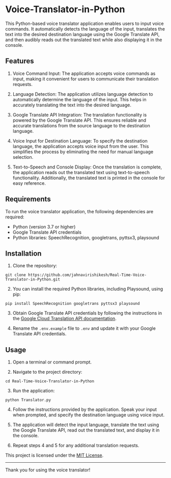 # Voice-Translator-in-Python

This Python-based voice translator application enables users to input voice commands. It automatically detects the language of the input, translates the text into the desired destination language using the Google Translate API, and then audibly reads out the translated text while also displaying it in the console.

## Features

1. Voice Command Input: The application accepts voice commands as input, making it convenient for users to communicate their translation requests.

2. Language Detection: The application utilizes language detection to automatically determine the language of the input. This helps in accurately translating the text into the desired language.

3. Google Translate API Integration: The translation functionality is powered by the Google Translate API. This ensures reliable and accurate translations from the source language to the destination language.

4. Voice Input for Destination Language: To specify the destination language, the application accepts voice input from the user. This simplifies the process by eliminating the need for manual language selection.

5. Text-to-Speech and Console Display: Once the translation is complete, the application reads out the translated text using text-to-speech functionality. Additionally, the translated text is printed in the console for easy reference.

## Requirements

To run the voice translator application, the following dependencies are required:

- Python (version 3.7 or higher)
- Google Translate API credentials
- Python libraries: SpeechRecognition, googletrans, pyttsx3, playsound





## Installation

1. Clone the repository:

```shell
git clone https://github.com/jahnavirishikesh/Real-Time-Voice-Translator-in-Python.git
```

2. You can install the required Python libraries, including Playsound, using pip:

```shell
pip install SpeechRecognition googletrans pyttsx3 playsound
```

3. Obtain Google Translate API credentials by following the instructions in the [Google Cloud Translation API documentation](https://cloud.google.com/translate/docs/setup).

4. Rename the `.env.example` file to `.env` and update it with your Google Translate API credentials.

## Usage

1. Open a terminal or command prompt.

2. Navigate to the project directory:

```shell
cd Real-Time-Voice-Translator-in-Python
```

3. Run the application:

```shell
python Translator.py
```

4. Follow the instructions provided by the application. Speak your input when prompted, and specify the destination language using voice input.

5. The application will detect the input language, translate the text using the Google Translate API, read out the translated text, and display it in the console.

6. Repeat steps 4 and 5 for any additional translation requests.


This project is licensed under the [MIT License](LICENSE).

---

Thank you for using the voice translator!

